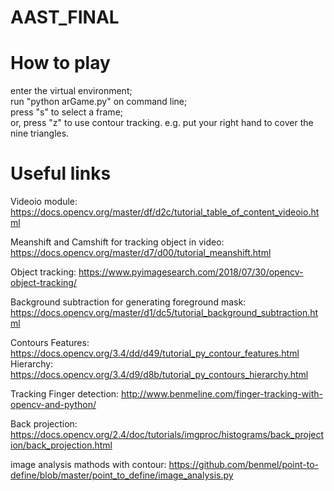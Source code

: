 # AAST_FINAL
# How to play
  enter the virtual environment;\
  run "python arGame.py" on command line;\
  press "s" to select a frame;\
  or, press "z" to use contour tracking. e.g. put your right hand to cover the nine triangles.

# Useful links
Videoio module: https://docs.opencv.org/master/df/d2c/tutorial_table_of_content_videoio.html

Meanshift and Camshift for tracking object in video: https://docs.opencv.org/master/d7/d00/tutorial_meanshift.html

Object tracking: https://www.pyimagesearch.com/2018/07/30/opencv-object-tracking/

Background subtraction for generating foreground mask: https://docs.opencv.org/master/d1/dc5/tutorial_background_subtraction.html

Contours Features: https://docs.opencv.org/3.4/dd/d49/tutorial_py_contour_features.html
Hierarchy: https://docs.opencv.org/3.4/d9/d8b/tutorial_py_contours_hierarchy.html

Tracking Finger detection: http://www.benmeline.com/finger-tracking-with-opencv-and-python/

Back projection: https://docs.opencv.org/2.4/doc/tutorials/imgproc/histograms/back_projection/back_projection.html

image analysis mathods with contour: https://github.com/benmel/point-to-define/blob/master/point_to_define/image_analysis.py
